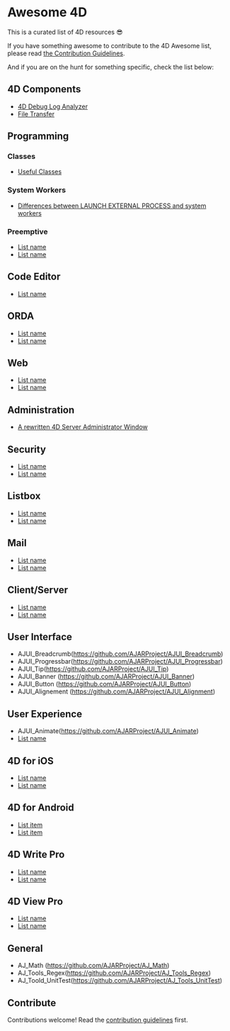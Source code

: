 # Awesome 4D 

This is a curated list of 4D resources :sunglasses:

If you have something awesome to contribute to the 4D Awesome list, please read [the Contribution Guidelines](https://github.com/intissarMez/awesome-4d/blob/master/contributing.md).

And if you are on the hunt for something specific, check the list below:

## 4D Components

- [4D Debug Log Analyzer](https://github.com/4d-depot/4DDebugLogAnalyser)
- [File Transfer](https://github.com/ThomasMaul/FileTransfer_Class)


## Programming

### Classes

- [Useful Classes](https://github.com/ThomasMaul/Classes)


### System Workers

- [Differences between LAUNCH EXTERNAL PROCESS and system workers](https://github.com/ThomasMaul/Example_System_workers)


### Preemptive 

- [List name](http://example.com)
- [List name](http://example.com)


## Code Editor

- [List name](http://example.com)

## ORDA

- [List name](http://example.com)
- [List name](http://example.com)


## Web

- [List name](http://example.com)
- [List name](http://example.com)


## Administration

- [A rewritten 4D Server Administrator Window](https://github.com/ThomasMaul/AdminWindow)


## Security

- [List name](http://example.com)
- [List name](http://example.com)


## Listbox

- [List name](http://example.com)
- [List name](http://example.com)


## Mail

- [List name](http://example.com)
- [List name](http://example.com)


## Client/Server

- [List name](http://example.com)
- [List name](http://example.com)


## User Interface

- AJUI_Breadcrumb(https://github.com/AJARProject/AJUI_Breadcrumb)
- AJUI_Progressbar(https://github.com/AJARProject/AJUI_Progressbar)
- AJUI_Tip(https://github.com/AJARProject/AJUI_Tip)
- AJUI_Banner (https://github.com/AJARProject/AJUI_Banner)
- AJUI_Button (https://github.com/AJARProject/AJUI_Button)
- AJUI_Alignement (https://github.com/AJARProject/AJUI_Alignment)


## User Experience

- AJUI_Animate(https://github.com/AJARProject/AJUI_Animate)
- [List name](http://example.com)


## 4D for iOS

- [List name](http://example.com)
- [List name](http://example.com)


## 4D for Android


- [List item](http://example.com)
- [List item](http://example.com)


## 4D Write Pro


- [List name](http://example.com)
- [List name](http://example.com)

## 4D View Pro

- [List name](http://example.com)
- [List name](http://example.com)


## General

- AJ_Math (https://github.com/AJARProject/AJ_Math)
- AJ_Tools_Regex(https://github.com/AJARProject/AJ_Tools_Regex)
- AJ_Toold_UnitTest(https://github.com/AJARProject/AJ_Tools_UnitTest)


## Contribute

Contributions welcome! Read the [contribution guidelines](contributing.md) first.

